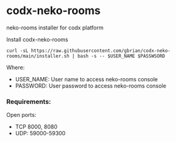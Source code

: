 # codx-neko-rooms
neko-rooms installer for codx platform

Install codx-neko-rooms

```
curl -sL https://raw.githubusercontent.com/gbrian/codx-neko-rooms/main/installer.sh | bash -s -- $USER_NAME $PASSWSORD
```

Where:
 * USER_NAME: User name to access neko-rooms console
 * PASSWORD: User password to access neko-rooms console

### Requirements:
Open ports: 
 * TCP 8000, 8080
 * UDP: 59000-59300

